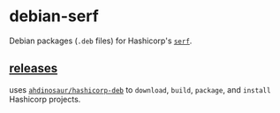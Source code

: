 # debian-serf

Debian packages (`.deb` files) for Hashicorp's [`serf`](https://www.serf.io).

## [releases](https://github.com/ahdinosaur/debian-serf/releases)

uses [`ahdinosaur/hashicorp-deb`](https://github.com/ahdinosaur/hashicorp-deb) to `download`, `build`, `package`, and `install` Hashicorp projects.
